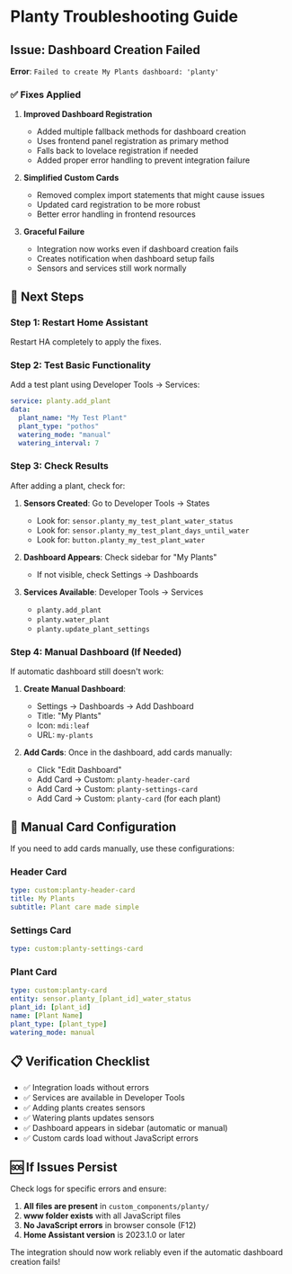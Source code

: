 # Planty Troubleshooting Guide

## Issue: Dashboard Creation Failed

**Error**: `Failed to create My Plants dashboard: 'planty'`

### ✅ **Fixes Applied**

1. **Improved Dashboard Registration**
   - Added multiple fallback methods for dashboard creation
   - Uses frontend panel registration as primary method
   - Falls back to lovelace registration if needed
   - Added proper error handling to prevent integration failure

2. **Simplified Custom Cards**
   - Removed complex import statements that might cause issues
   - Updated card registration to be more robust
   - Better error handling in frontend resources

3. **Graceful Failure**
   - Integration now works even if dashboard creation fails
   - Creates notification when dashboard setup fails
   - Sensors and services still work normally

## 🚀 **Next Steps**

### **Step 1: Restart Home Assistant**
Restart HA completely to apply the fixes.

### **Step 2: Test Basic Functionality**
Add a test plant using Developer Tools → Services:

```yaml
service: planty.add_plant
data:
  plant_name: "My Test Plant"
  plant_type: "pothos"
  watering_mode: "manual"
  watering_interval: 7
```

### **Step 3: Check Results**
After adding a plant, check for:

1. **Sensors Created**: Go to Developer Tools → States
   - Look for: `sensor.planty_my_test_plant_water_status`
   - Look for: `sensor.planty_my_test_plant_days_until_water`
   - Look for: `button.planty_my_test_plant_water`

2. **Dashboard Appears**: Check sidebar for "My Plants"
   - If not visible, check Settings → Dashboards

3. **Services Available**: Developer Tools → Services
   - `planty.add_plant`
   - `planty.water_plant`
   - `planty.update_plant_settings`

### **Step 4: Manual Dashboard (If Needed)**
If automatic dashboard still doesn't work:

1. **Create Manual Dashboard**:
   - Settings → Dashboards → Add Dashboard
   - Title: "My Plants"
   - Icon: `mdi:leaf`
   - URL: `my-plants`

2. **Add Cards**: Once in the dashboard, add cards manually:
   - Click "Edit Dashboard"
   - Add Card → Custom: `planty-header-card`
   - Add Card → Custom: `planty-settings-card`
   - Add Card → Custom: `planty-card` (for each plant)

## 🔧 **Manual Card Configuration**

If you need to add cards manually, use these configurations:

### **Header Card**
```yaml
type: custom:planty-header-card
title: My Plants
subtitle: Plant care made simple
```

### **Settings Card**
```yaml
type: custom:planty-settings-card
```

### **Plant Card**
```yaml
type: custom:planty-card
entity: sensor.planty_[plant_id]_water_status
plant_id: [plant_id]
name: [Plant Name]
plant_type: [plant_type]
watering_mode: manual
```

## 📋 **Verification Checklist**

- ✅ Integration loads without errors
- ✅ Services are available in Developer Tools
- ✅ Adding plants creates sensors
- ✅ Watering plants updates sensors
- ✅ Dashboard appears in sidebar (automatic or manual)
- ✅ Custom cards load without JavaScript errors

## 🆘 **If Issues Persist**

Check logs for specific errors and ensure:

1. **All files are present** in `custom_components/planty/`
2. **www folder exists** with all JavaScript files
3. **No JavaScript errors** in browser console (F12)
4. **Home Assistant version** is 2023.1.0 or later

The integration should now work reliably even if the automatic dashboard creation fails!
